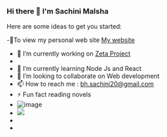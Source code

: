 ### Hi there 👋 I'm Sachini Malsha

Here are some ideas to get you started:

-🔭To view my personal web site [My website](https://sachinidesilva.000webhostapp.com/)

- 🔭 I’m currently working on [Zeta Project](https://github.com/Zeta-Mail/Zeta)
- 
- 🌱 I’m currently learning Node Js and React 
- 👯 I’m looking to collaborate on Web development
- 📫 How to reach me : bh.sachini20@gmail.com
- ⚡ Fun fact reading novels
- ![image](https://user-images.githubusercontent.com/85466362/160040303-bc09047c-4ec0-4ac4-b03f-78671c2e3530.png)
- <img src="https://github-readme-stats.vercel.app/api?username=sachinimalsha20&&show_icons=true&title_color=ffffff&icon_color=bb2acf&text_color=daf7dc&bg_color=151515">
- <img src-="">
- <img src-="https://github-readme-stats.vercel.app/api/top-langs?username=sachinimalsha20&show_icons=true&locale=en&layout=compact&theme=tokyonight">
